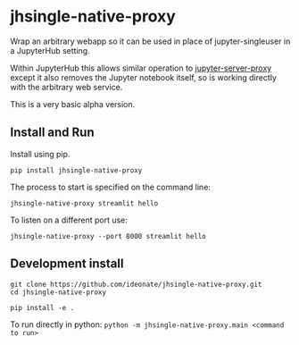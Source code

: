 # jhsingle-native-proxy

Wrap an arbitrary webapp so it can be used in place of jupyter-singleuser in a JupyterHub setting.

Within JupyterHub this allows similar operation to [jupyter-server-proxy](https://github.com/jupyterhub/jupyter-server-proxy) except it also removes the Jupyter notebook itself, so is working directly with the arbitrary web service. 

This is a very basic alpha version.

## Install and Run

Install using pip.

```
pip install jhsingle-native-proxy
```

The process to start is specified on the command line:

```
jhsingle-native-proxy streamlit hello
```

To listen on a different port use:

```
jhsingle-native-proxy --port 8000 streamlit hello
```

## Development install

```
git clone https://github.com/ideonate/jhsingle-native-proxy.git
cd jhsingle-native-proxy

pip install -e .
```

To run directly in python: `python -m jhsingle-native-proxy.main <command to run>`
